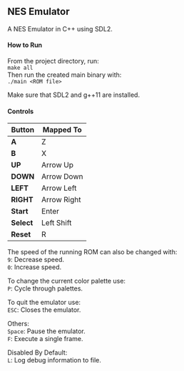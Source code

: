 ## NES Emulator
A NES Emulator in C++ using SDL2.


#### How to Run
From the project directory, run:  
`make all`  
Then run the created main binary with:  
`./main <ROM file>`

Make sure that SDL2 and g++11 are installed.

#### Controls
Button      | Mapped To
----------- | ------------
**A**       | Z
**B**       | X
**UP**      | Arrow Up
**DOWN**    | Arrow Down
**LEFT**    | Arrow Left
**RIGHT**   | Arrow Right
**Start**   | Enter
**Select**  | Left Shift
**Reset**   | R

The speed of the running ROM can also be changed with:  
`9`: Decrease speed.  
`0`: Increase speed.

To change the current color palette use:\
`P`: Cycle through palettes.

To quit the emulator use:\
`ESC`: Closes the emulator.

Others:\
`Space`: Pause the emulator.\
`F`: Execute a single frame.

Disabled By Default:\
`L`: Log debug information to file.
